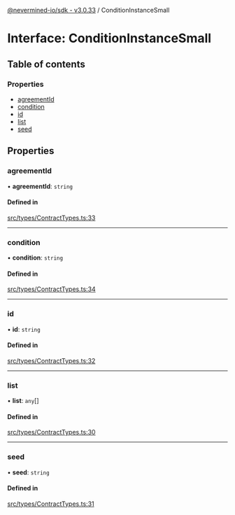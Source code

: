 [@nevermined-io/sdk - v3.0.33](../code-reference.md) / ConditionInstanceSmall

# Interface: ConditionInstanceSmall

## Table of contents

### Properties

- [agreementId](ConditionInstanceSmall.md#agreementid)
- [condition](ConditionInstanceSmall.md#condition)
- [id](ConditionInstanceSmall.md#id)
- [list](ConditionInstanceSmall.md#list)
- [seed](ConditionInstanceSmall.md#seed)

## Properties

### agreementId

• **agreementId**: `string`

#### Defined in

[src/types/ContractTypes.ts:33](https://github.com/nevermined-io/sdk-js/blob/dda0d3b9d354dc639765282b5c8e9aea02544763/src/types/ContractTypes.ts#L33)

---

### condition

• **condition**: `string`

#### Defined in

[src/types/ContractTypes.ts:34](https://github.com/nevermined-io/sdk-js/blob/dda0d3b9d354dc639765282b5c8e9aea02544763/src/types/ContractTypes.ts#L34)

---

### id

• **id**: `string`

#### Defined in

[src/types/ContractTypes.ts:32](https://github.com/nevermined-io/sdk-js/blob/dda0d3b9d354dc639765282b5c8e9aea02544763/src/types/ContractTypes.ts#L32)

---

### list

• **list**: `any`[]

#### Defined in

[src/types/ContractTypes.ts:30](https://github.com/nevermined-io/sdk-js/blob/dda0d3b9d354dc639765282b5c8e9aea02544763/src/types/ContractTypes.ts#L30)

---

### seed

• **seed**: `string`

#### Defined in

[src/types/ContractTypes.ts:31](https://github.com/nevermined-io/sdk-js/blob/dda0d3b9d354dc639765282b5c8e9aea02544763/src/types/ContractTypes.ts#L31)
